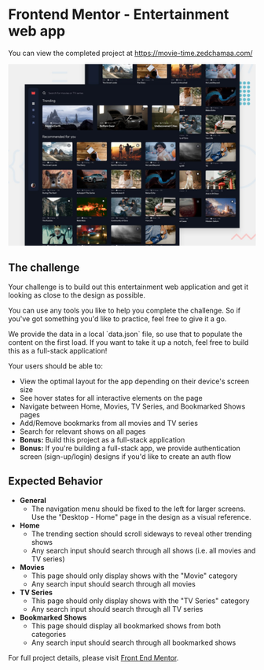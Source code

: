 <h1>Frontend Mentor - Entertainment web app</h1>

<p>
  You can view the completed project at
  <a href="https://movie-time.zedchamaa.com/"
    >https://movie-time.zedchamaa.com/</a
  >
</p>

<img
  src="https://github.com/zedchamaa/movie-time/blob/main/assets/preview.jpg"
/>

<h2>The challenge</h2>

<p>
  Your challenge is to build out this entertainment web application and get it
  looking as close to the design as possible.
</p>

<p>
  You can use any tools you like to help you complete the challenge. So if
  you've got something you'd like to practice, feel free to give it a go.
</p>

<p>
  We provide the data in a local `data.json` file, so use that to populate the
  content on the first load. If you want to take it up a notch, feel free to
  build this as a full-stack application!
</p>

<p>Your users should be able to:</p>

<ul>
  <li>
    View the optimal layout for the app depending on their device's screen size
  </li>
  <li>See hover states for all interactive elements on the page</li>
  <li>Navigate between Home, Movies, TV Series, and Bookmarked Shows pages</li>
  <li>Add/Remove bookmarks from all movies and TV series</li>
  <li>Search for relevant shows on all pages</li>
  <li>
    <strong>Bonus:</strong> Build this project as a full-stack application
  </li>
  <li>
    <strong>Bonus:</strong> If you're building a full-stack app, we provide
    authentication screen (sign-up/login) designs if you'd like to create an
    auth flow
  </li>
</ul>

<h2>Expected Behavior</h2>

<ul>
  <li>
    <strong>General</strong>
    <ul>
      <li>
        The navigation menu should be fixed to the left for larger screens. Use
        the "Desktop - Home" page in the design as a visual reference.
      </li>
    </ul>
  </li>
  <li>
    <strong>Home</strong>
    <ul>
      <li>
        The trending section should scroll sideways to reveal other trending
        shows
      </li>
      <li>
        Any search input should search through all shows (i.e. all movies and TV
        series)
      </li>
    </ul>
  </li>
  <li>
    <strong>Movies</strong>
    <ul>
      <li>This page should only display shows with the "Movie" category</li>
      <li>Any search input should search through all movies</li>
    </ul>
  </li>
  <li>
    <strong>TV Series</strong>
    <ul>
      <li>This page should only display shows with the "TV Series" category</li>
      <li>Any search input should search through all TV series</li>
    </ul>
  </li>
  <li>
    <strong>Bookmarked Shows</strong>
    <ul>
      <li>
        This page should display all bookmarked shows from both categories
      </li>
      <li>Any search input should search through all bookmarked shows</li>
    </ul>
  </li>
</ul>

<p>
  For full project details, please visit
  <a
    target="_blank"
    href="https://www.frontendmentor.io/challenges/entertainment-web-app-J-UhgAW1X"
    >Front End Mentor</a
  >.
</p>
